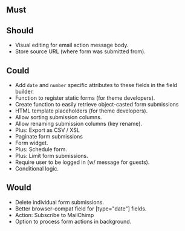 ## Must

## Should
- Visual editing for email action message body.
- Store source URL (where form was submitted from).


## Could
- Add `date` and `number` specific attributes to these fields in the field builder.
- Function to register static forms (for theme developers).
- Create function to easily retrieve object-casted form submissions
- HTML template placeholders (for theme developers).
- Allow sorting submission columns.
- Allow renaming submission columns (key rename).
- Plus: Export as CSV / XSL
- Paginate form submissions
- Form widget.
- Plus: Schedule form.
- Plus: Limit form submissions.
- Require user to be logged in (w/ message for guests).
- Conditional logic.

## Would
- Delete individual form submissions.
- Better browser-compat field for [type="date"] fields.
- Action: Subscribe to MailChimp
- Option to process form actions in background.
